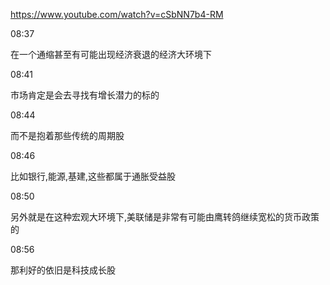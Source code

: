 https://www.youtube.com/watch?v=cSbNN7b4-RM

08:37

在一个通缩甚至有可能出现经济衰退的经济大环境下

08:41

市场肯定是会去寻找有增长潜力的标的

08:44

而不是抱着那些传统的周期股

08:46

比如银行,能源,基建,这些都属于通胀受益股

08:50

另外就是在这种宏观大环境下,美联储是非常有可能由鹰转鸽继续宽松的货币政策的

08:56

那利好的依旧是科技成长股